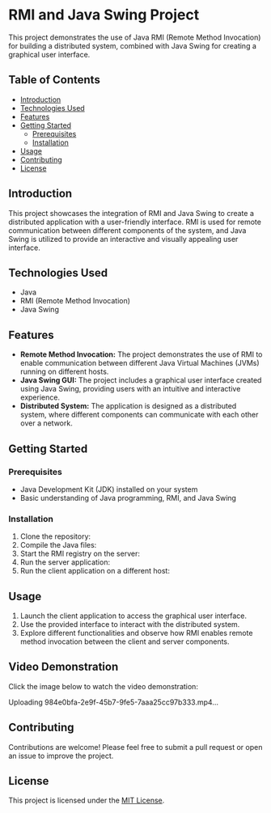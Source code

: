 # RMI and Java Swing Project

This project demonstrates the use of Java RMI (Remote Method Invocation) for building a distributed system, combined with Java Swing for creating a graphical user interface.

## Table of Contents
- [Introduction](#introduction)
- [Technologies Used](#technologies-used)
- [Features](#features)
- [Getting Started](#getting-started)
  - [Prerequisites](#prerequisites)
  - [Installation](#installation)
- [Usage](#usage)
- [Contributing](#contributing)
- [License](#license)

## Introduction
This project showcases the integration of RMI and Java Swing to create a distributed application with a user-friendly interface. RMI is used for remote communication between different components of the system, and Java Swing is utilized to provide an interactive and visually appealing user interface.

## Technologies Used
- Java
- RMI (Remote Method Invocation)
- Java Swing

## Features
- **Remote Method Invocation:** The project demonstrates the use of RMI to enable communication between different Java Virtual Machines (JVMs) running on different hosts.
- **Java Swing GUI:** The project includes a graphical user interface created using Java Swing, providing users with an intuitive and interactive experience.
- **Distributed System:** The application is designed as a distributed system, where different components can communicate with each other over a network.

## Getting Started

### Prerequisites
- Java Development Kit (JDK) installed on your system
- Basic understanding of Java programming, RMI, and Java Swing

### Installation
1. Clone the repository:
2. Compile the Java files:
3. Start the RMI registry on the server:
4. Run the server application:
5. Run the client application on a different host:

## Usage
1. Launch the client application to access the graphical user interface.
2. Use the provided interface to interact with the distributed system.
3. Explore different functionalities and observe how RMI enables remote method invocation between the client and server components.


## Video Demonstration
Click the image below to watch the video demonstration:


Uploading 984e0bfa-2e9f-45b7-9fe5-7aaa25cc97b333.mp4…





## Contributing
Contributions are welcome! Please feel free to submit a pull request or open an issue to improve the project.

## License
This project is licensed under the [MIT License](LICENSE).

